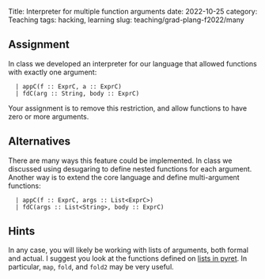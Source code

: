 Title: Interpreter for multiple function arguments
date: 2022-10-25
category: Teaching
tags: hacking, learning
slug: teaching/grad-plang-f2022/many

## Assignment

In class we developed an interpreter for our language that allowed
functions with exactly one argument:

```pyret
  | appC(f :: ExprC, a :: ExprC)
  | fdC(arg :: String, body :: ExprC)
```

Your assignment is to remove this restriction, and allow functions to have zero
or more arguments.

## Alternatives

There are many ways this feature could be implemented. In class we discussed
using desugaring to define nested functions for each argument. Another way is to
extend the core language and define multi-argument functions:

```pyret
  | appC(f :: ExprC, args :: List<ExprC>)
  | fdC(args :: List<String>, body :: ExprC)
```

## Hints

In any case, you will likely be working with lists of arguments, both formal and
actual. I suggest you look at the functions defined on [lists in
pyret](https://www.pyret.org/docs/latest/lists.html). In particular, `map`,
`fold`, and `fold2` may be very useful.
